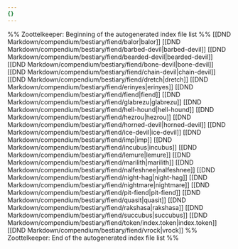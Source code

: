 ```yaml
---
{}
---
```

%% Zoottelkeeper: Beginning of the autogenerated index file list  %%
 [[DND Markdown/compendium/bestiary/fiend/balor|balor]]
 [[DND Markdown/compendium/bestiary/fiend/barbed-devil|barbed-devil]]
 [[DND Markdown/compendium/bestiary/fiend/bearded-devil|bearded-devil]]
 [[DND Markdown/compendium/bestiary/fiend/bone-devil|bone-devil]]
 [[DND Markdown/compendium/bestiary/fiend/chain-devil|chain-devil]]
 [[DND Markdown/compendium/bestiary/fiend/dretch|dretch]]
 [[DND Markdown/compendium/bestiary/fiend/erinyes|erinyes]]
 [[DND Markdown/compendium/bestiary/fiend/fiend|fiend]]
 [[DND Markdown/compendium/bestiary/fiend/glabrezu|glabrezu]]
 [[DND Markdown/compendium/bestiary/fiend/hell-hound|hell-hound]]
 [[DND Markdown/compendium/bestiary/fiend/hezrou|hezrou]]
 [[DND Markdown/compendium/bestiary/fiend/horned-devil|horned-devil]]
 [[DND Markdown/compendium/bestiary/fiend/ice-devil|ice-devil]]
 [[DND Markdown/compendium/bestiary/fiend/imp|imp]]
 [[DND Markdown/compendium/bestiary/fiend/incubus|incubus]]
 [[DND Markdown/compendium/bestiary/fiend/lemure|lemure]]
 [[DND Markdown/compendium/bestiary/fiend/marilith|marilith]]
 [[DND Markdown/compendium/bestiary/fiend/nalfeshnee|nalfeshnee]]
 [[DND Markdown/compendium/bestiary/fiend/night-hag|night-hag]]
 [[DND Markdown/compendium/bestiary/fiend/nightmare|nightmare]]
 [[DND Markdown/compendium/bestiary/fiend/pit-fiend|pit-fiend]]
 [[DND Markdown/compendium/bestiary/fiend/quasit|quasit]]
 [[DND Markdown/compendium/bestiary/fiend/rakshasa|rakshasa]]
 [[DND Markdown/compendium/bestiary/fiend/succubus|succubus]]
 [[DND Markdown/compendium/bestiary/fiend/token/index.token|index.token]]
 [[DND Markdown/compendium/bestiary/fiend/vrock|vrock]]
%% Zoottelkeeper: End of the autogenerated index file list  %%
